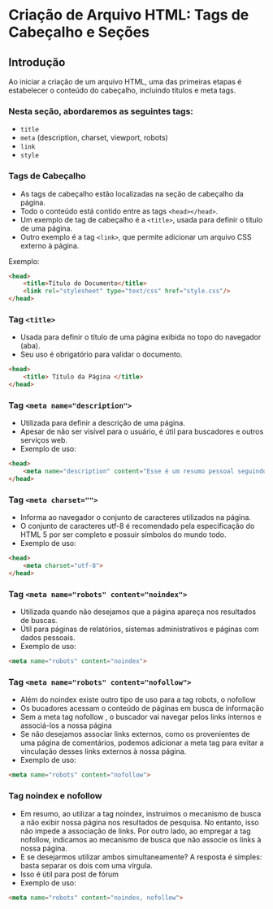 # Criação de Arquivo HTML: Tags de Cabeçalho e Seções

## Introdução

Ao iniciar a criação de um arquivo HTML, uma das primeiras etapas é estabelecer o conteúdo do cabeçalho, incluindo títulos e meta tags.

### Nesta seção, abordaremos as seguintes tags:

- `title`
- `meta` (description, charset, viewport, robots)
- `link`
- `style`

### Tags de Cabeçalho

- As tags de cabeçalho estão localizadas na seção de cabeçalho da página.
- Todo o conteúdo está contido entre as tags `<head></head>`.
- Um exemplo de tag de cabeçalho é a `<title>`, usada para definir o título de uma página.
- Outro exemplo é a tag `<link>`, que permite adicionar um arquivo CSS externo à página.
  
Exemplo:

```html
<head>
    <title>Título do Documento</title>
    <link rel="stylesheet" type="text/css" href="style.css"/>
</head>
```

### Tag `<title>`

- Usada para definir o título de uma página exibida no topo do navegador (aba).
- Seu uso é obrigatório para validar o documento.

```html
<head>
    <title> Título da Página </title>
</head>
```

### Tag `<meta name="description">`

- Utilizada para definir a descrição de uma página.
- Apesar de não ser visível para o usuário, é útil para buscadores e outros serviços web.
- Exemplo de uso:

```html
<head>
    <meta name="description" content="Esse é um resumo pessoal seguindo o cronograma do curso de HTML da plataforma DevMedia">
</head>
```

### Tag `<meta charset="">`

- Informa ao navegador o conjunto de caracteres utilizados na página.
- O conjunto de caracteres utf-8 é recomendado pela especificação do HTML 5 por ser completo e possuir símbolos do mundo todo.
- Exemplo de uso:

```html
<head>
    <meta charset="utf-8">
</head>
```

### Tag `<meta name="robots" content="noindex">`

- Utilizada quando não desejamos que a página apareça nos resultados de buscas.
- Útil para páginas de relatórios, sistemas administrativos e páginas com dados pessoais.
- Exemplo de uso:

```html
<meta name="robots" content="noindex">
```

### Tag `<meta name="robots" content="nofollow">`

- Além do noindex existe outro tipo de uso para a tag robots, o nofollow
- Os bucadores acessam o conteúdo de páginas em busca de informação
- Sem a meta tag nofollow , o buscador vai navegar pelos links internos e associá-los a nossa página
- Se não desejamos associar links externos, como os provenientes de uma página de comentários, podemos adicionar a meta tag para evitar a vinculação desses links externos à nossa página.
- Exemplo de uso:

```html
<meta name="robots" content="nofollow">
```

### Tag noindex e nofollow

- Em resumo, ao utilizar a tag noindex, instruímos o mecanismo de busca a não exibir nossa página nos resultados de pesquisa. No entanto, isso não impede a associação de links. Por outro lado, ao empregar a tag nofollow, indicamos ao mecanismo de busca que não associe os links à nossa página.
- E se desejarmos utilizar ambos simultaneamente? A resposta é simples: basta separar os dois com uma vírgula.
- Isso é útil para post de fórum
- Exemplo de uso:

```html
<meta name="robots" content="noindex, nofollow">
```
 


















